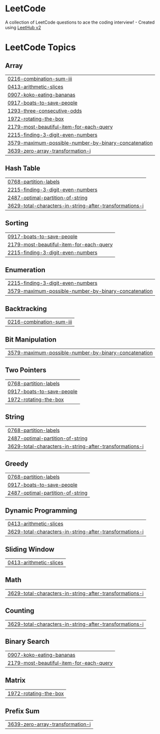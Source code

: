 # LeetCode
A collection of LeetCode questions to ace the coding interview! - Created using [LeetHub v2](https://github.com/arunbhardwaj/LeetHub-2.0)

<!---LeetCode Topics Start-->
# LeetCode Topics
## Array
|  |
| ------- |
| [0216-combination-sum-iii](https://github.com/Pro-Dragon/LeetCode/tree/master/0216-combination-sum-iii) |
| [0413-arithmetic-slices](https://github.com/Pro-Dragon/LeetCode/tree/master/0413-arithmetic-slices) |
| [0907-koko-eating-bananas](https://github.com/Pro-Dragon/LeetCode/tree/master/0907-koko-eating-bananas) |
| [0917-boats-to-save-people](https://github.com/Pro-Dragon/LeetCode/tree/master/0917-boats-to-save-people) |
| [1293-three-consecutive-odds](https://github.com/Pro-Dragon/LeetCode/tree/master/1293-three-consecutive-odds) |
| [1972-rotating-the-box](https://github.com/Pro-Dragon/LeetCode/tree/master/1972-rotating-the-box) |
| [2179-most-beautiful-item-for-each-query](https://github.com/Pro-Dragon/LeetCode/tree/master/2179-most-beautiful-item-for-each-query) |
| [2215-finding-3-digit-even-numbers](https://github.com/Pro-Dragon/LeetCode/tree/master/2215-finding-3-digit-even-numbers) |
| [3579-maximum-possible-number-by-binary-concatenation](https://github.com/Pro-Dragon/LeetCode/tree/master/3579-maximum-possible-number-by-binary-concatenation) |
| [3639-zero-array-transformation-i](https://github.com/Pro-Dragon/LeetCode/tree/master/3639-zero-array-transformation-i) |
## Hash Table
|  |
| ------- |
| [0768-partition-labels](https://github.com/Pro-Dragon/LeetCode/tree/master/0768-partition-labels) |
| [2215-finding-3-digit-even-numbers](https://github.com/Pro-Dragon/LeetCode/tree/master/2215-finding-3-digit-even-numbers) |
| [2487-optimal-partition-of-string](https://github.com/Pro-Dragon/LeetCode/tree/master/2487-optimal-partition-of-string) |
| [3629-total-characters-in-string-after-transformations-i](https://github.com/Pro-Dragon/LeetCode/tree/master/3629-total-characters-in-string-after-transformations-i) |
## Sorting
|  |
| ------- |
| [0917-boats-to-save-people](https://github.com/Pro-Dragon/LeetCode/tree/master/0917-boats-to-save-people) |
| [2179-most-beautiful-item-for-each-query](https://github.com/Pro-Dragon/LeetCode/tree/master/2179-most-beautiful-item-for-each-query) |
| [2215-finding-3-digit-even-numbers](https://github.com/Pro-Dragon/LeetCode/tree/master/2215-finding-3-digit-even-numbers) |
## Enumeration
|  |
| ------- |
| [2215-finding-3-digit-even-numbers](https://github.com/Pro-Dragon/LeetCode/tree/master/2215-finding-3-digit-even-numbers) |
| [3579-maximum-possible-number-by-binary-concatenation](https://github.com/Pro-Dragon/LeetCode/tree/master/3579-maximum-possible-number-by-binary-concatenation) |
## Backtracking
|  |
| ------- |
| [0216-combination-sum-iii](https://github.com/Pro-Dragon/LeetCode/tree/master/0216-combination-sum-iii) |
## Bit Manipulation
|  |
| ------- |
| [3579-maximum-possible-number-by-binary-concatenation](https://github.com/Pro-Dragon/LeetCode/tree/master/3579-maximum-possible-number-by-binary-concatenation) |
## Two Pointers
|  |
| ------- |
| [0768-partition-labels](https://github.com/Pro-Dragon/LeetCode/tree/master/0768-partition-labels) |
| [0917-boats-to-save-people](https://github.com/Pro-Dragon/LeetCode/tree/master/0917-boats-to-save-people) |
| [1972-rotating-the-box](https://github.com/Pro-Dragon/LeetCode/tree/master/1972-rotating-the-box) |
## String
|  |
| ------- |
| [0768-partition-labels](https://github.com/Pro-Dragon/LeetCode/tree/master/0768-partition-labels) |
| [2487-optimal-partition-of-string](https://github.com/Pro-Dragon/LeetCode/tree/master/2487-optimal-partition-of-string) |
| [3629-total-characters-in-string-after-transformations-i](https://github.com/Pro-Dragon/LeetCode/tree/master/3629-total-characters-in-string-after-transformations-i) |
## Greedy
|  |
| ------- |
| [0768-partition-labels](https://github.com/Pro-Dragon/LeetCode/tree/master/0768-partition-labels) |
| [0917-boats-to-save-people](https://github.com/Pro-Dragon/LeetCode/tree/master/0917-boats-to-save-people) |
| [2487-optimal-partition-of-string](https://github.com/Pro-Dragon/LeetCode/tree/master/2487-optimal-partition-of-string) |
## Dynamic Programming
|  |
| ------- |
| [0413-arithmetic-slices](https://github.com/Pro-Dragon/LeetCode/tree/master/0413-arithmetic-slices) |
| [3629-total-characters-in-string-after-transformations-i](https://github.com/Pro-Dragon/LeetCode/tree/master/3629-total-characters-in-string-after-transformations-i) |
## Sliding Window
|  |
| ------- |
| [0413-arithmetic-slices](https://github.com/Pro-Dragon/LeetCode/tree/master/0413-arithmetic-slices) |
## Math
|  |
| ------- |
| [3629-total-characters-in-string-after-transformations-i](https://github.com/Pro-Dragon/LeetCode/tree/master/3629-total-characters-in-string-after-transformations-i) |
## Counting
|  |
| ------- |
| [3629-total-characters-in-string-after-transformations-i](https://github.com/Pro-Dragon/LeetCode/tree/master/3629-total-characters-in-string-after-transformations-i) |
## Binary Search
|  |
| ------- |
| [0907-koko-eating-bananas](https://github.com/Pro-Dragon/LeetCode/tree/master/0907-koko-eating-bananas) |
| [2179-most-beautiful-item-for-each-query](https://github.com/Pro-Dragon/LeetCode/tree/master/2179-most-beautiful-item-for-each-query) |
## Matrix
|  |
| ------- |
| [1972-rotating-the-box](https://github.com/Pro-Dragon/LeetCode/tree/master/1972-rotating-the-box) |
## Prefix Sum
|  |
| ------- |
| [3639-zero-array-transformation-i](https://github.com/Pro-Dragon/LeetCode/tree/master/3639-zero-array-transformation-i) |
<!---LeetCode Topics End-->